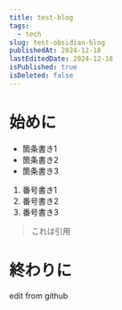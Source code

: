 ```yaml
---
title: test-blog
tags:
  - tech
slug: test-obsidian-blog
publishedAt: 2024-12-18
lastEditedDate: 2024-12-18
isPublished: true
isDeleted: false
---
```

# 始めに
- 箇条書き1
- 箇条書き2
- 箇条書き3

1. 番号書き1
2. 番号書き2
3. 番号書き3

>これは引用


# 終わりに

edit from github
